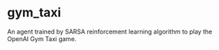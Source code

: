 # gym_taxi
An agent trained by SARSA reinforcement learning algorithm to play the OpenAI Gym Taxi game.
